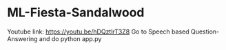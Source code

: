 # ML-Fiesta-Sandalwood

Youtube link: https://youtu.be/hDQztlrT3Z8
Go to Speech based Question-Answering and do python app.py
